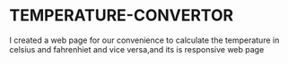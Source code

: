 # TEMPERATURE-CONVERTOR
I created a web page for our convenience to calculate the temperature in celsius and fahrenhiet and vice versa,and its is responsive web page
